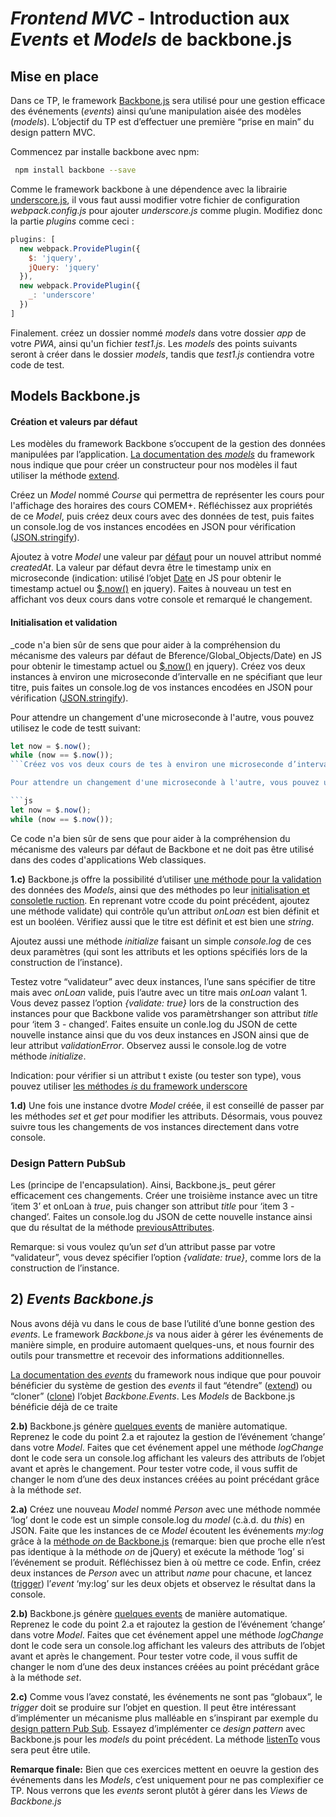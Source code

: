 # *Frontend MVC* - Introduction aux  *Events*  et  *Models*  de backbone.js

## Mise en place

Dans ce TP, le framework  [Backbone.js](http://backbonejs.org/)  sera utilisé pour une gestion efficace des événements (_events_) ainsi qu’une manipulation aisée des modèles (_models_). L’objectif du TP est d’effectuer une première “prise en main” du design pattern MVC.

Commencez par installe backbone avec npm:
```bash
 npm install backbone --save
```
Comme le framework backbone à une dépendence avec la librairie [underscore.js](https://underscorejs.org/), il vous faut aussi modifier votre fichier de configuration *webpack.config.js* pour ajouter *underscore.js* comme plugin. Modifiez donc la partie *plugins* comme ceci :

```js
plugins: [
  new webpack.ProvidePlugin({
    $: 'jquery',
    jQuery: 'jquery'
  }),
  new webpack.ProvidePlugin({
    _: 'underscore'
  })
]
```
Finalement. créez un dossier nommé *models* dans votre dossier *app* de votre *PWA*, ainsi qu'un fichier *test1.js*. Les *models* des points suivants seront à créer dans le dossier *models*, tandis que *test1.js* contiendra votre code de test.

## Models Backbone.js

#### Création et valeurs par défaut

Les modèles du framework Backbone s’occupent de la gestion des données manipulées par l’application.  [La documentation des  _models_](http://backbonejs.org/#Model)  du framework nous indique que pour créer un constructeur pour nos modèles il faut utiliser la méthode  [extend](http://backbonejs.org/#Model-extend).

Créez un  _Model_  nommé  _Course_ qui permettra de représenter les cours pour l'affichage des horaires des cours COMEM+. Réfléchissez aux propriétés de ce   _Model_, puis créez deux cours avec des données de test, puis faites un console.log de vos instances encodées en JSON pour vérification ([JSON.stringify](https://developer.mozilla.org/fr/docs/JavaScript/Reference/Objets_globaux/JSON/stringify)).

Ajoutez à votre _Model_  une valeur par  [défaut](http://backbonejs.org/#Model-defaults)  pour un nouvel attribut nommé  _createdAt_. La valeur par défaut devra être le timestamp unix en microseconde (indication: utilisé l’objet  [Date](https://developer.mozilla.org/en-US/docs/Web/JavaScript/Reference/Global_Objects/Date)  en JS pour obtenir le timestamp actuel ou  [$.now()](http://api.jquery.com/jquery.now/)  en jquery). Faites à nouveau un test en affichant vos deux cours dans votre console et remarqué le changement.

#### Initialisation et validation

_code n'a bien sûr de sens que pour aider à la compréhension du mécanisme des valeurs par défaut de Bference/Global_Objects/Date)  en JS pour obtenir le timestamp actuel ou  [$.now()](http://api.jquery.com/jquery.now/)  en jquery). Créez vos deux instances à environ une microseconde d’intervalle en ne spécifiant que leur titre, puis faites un console.log de vos instances encodées en JSON pour vérification ([JSON.stringify](https://developer.mozilla.org/fr/docs/JavaScript/Reference/Objets_globaux/JSON/stringify)).

Pour attendre un changement d'une microseconde à l'autre, vous pouvez utilisez le code de testt suivant:

```js
let now = $.now();
while (now == $.now());
```Créez vos vos deux cours de tes à environ une microseconde d’intervalle en ne spécifiant que leur titre, puis Refaitconsol.log de vos instances encodées en JSON pour vérification ([JSON.stringify](https://developer.mozilla.org/fr/docs/JavaScript/Reference/Objets_globaux/JSON/stringify)).

Pour attendre un changement d'une microseconde à l'autre, vous pouvez utilisez le code de test suivant:

```js
let now = $.now();
while (now == $.now());
```

Ce code n'a bien sûr de sens que pour aider à la compréhension du mécanisme des valeurs par défaut de Backbone et ne doit pas être utilisé dans des codes d'applications Web classiques.

**1.c)**  Backbone.js offre la possibilité d’utiliser  [une méthode pour la validation](http://backbonejs.org/#Model-validate)  des données des  _Models_, ainsi que des méthodes po leur  [initialisation et consoletle ruction](httpbjs.org/#Model-constructor). En reprenant votre ccode du point précédent, ajoutez une méthode  validate)  qui contrôle qu’un attribut  _onLoan_  est bien définit et est un booléen. Vérifiez aussi que le titre est définit et est bien une  _string_.

Ajoutez aussi une méthode  _initialize_  faisant un simple  _console.log_  de ces deux paramètres (qui sont les attributs et les options spécifiés lors de la construction de l’instance).

Testez votre “validateur” avec deux instances, l’une sans spécifier de titre mais avec  _onLoan_  valide, puis l’autre avec un titre mais  _onLoan_  valant 1. Vous devez passez l’option  _{validate: true}_  lors de la construction des instances pour que Backbone valide vos paramètrshanger son attribut  _title_  pour ‘item 3 - changed’. Faites ensuite un conle.log du JSON de cette nouvelle instance ainsi que du vos deux instances en JSON ainsi que de leur attribut  _validationError_. Observez aussi le console.log de votre méthode  _initialize_.

Indication: pour vérifier si un attribut t existe (ou tester son type), vous pouvez utiliser  [les méthodes  _is_  du framework underscore](http://underscorejs.org/#isEqual)

**1.d)**  Une fois une instance dvotre  _Model_  créée, il est conseillé de passer par les méthodes  _set_  et  _get_  pour modifier les attributs. Désormais, vous pouvez suivre tous les changements de vos instances directement dans votre console. 
### Design Pattern PubSub

Les (principe de l'encapsulation). Ainsi, Backbone.js_ peut gérer efficacement ces changements. Créer une troisième instance avec un titre ‘item 3’ et onLoan à  _true_, puis changer son attribut  _title_  pour ‘item 3 - changed’. Faites un console.log du JSON de cette nouvelle instance ainsi que du résultat de la méthode  [previousAttributes](http://backbonejs.org/#Model-previousAttributes).

Remarque: si vous voulez qu’un  _set_  d’un attribut passe par votre “validateur”, vous devez spécifier l’option  _{validate: true}_, comme lors de la construction de l’instance.

## 2)  _Events Backbone.js_

Nous avons déjà vu dans le cous de base l’utilité d’une bonne gestion des  _events_. Le framework  _Backbone.js_  va nous aider à gérer les événements de manière simple, en produire automaent quelques-uns, et nous fournir des outils pour transmettre et recevoir des informations additionnelles.

[La documentation des  _events_](http://backbonejs.org/#Events)  du framework nous indique que pour pouvoir bénéficier du système de gestion des  _events_  il faut “étendre” ([extend](http://underscorejs.org/#extend)) ou “cloner” ([clone](http://underscorejs.org/#clone)) l’objet  _Backbone.Events_. Les  _Models_  de Backbone.js bénéficie déjà de ce traite

**2.b)**  Backbone.js génère  [quelques events](http://backbonejs.org/#Events-catalog)  de manière automatique. Reprenez le code du point 2.a et rajoutez la gestion de l’événement ‘change’ dans votre  _Model_. Faites que cet événement appel une méthode  _logChange_  dont le code sera un console.log affichant les valeurs des attributs de l’objet avant et après le changement. Pour tester votre code, il vous suffit de changer le nom d’une des deux instances créées au point précédant grâce à la méthode  _set_.

**2.a)**  Créez une nouveau  _Model_  nommé  _Person_  avec une méthode nommée ‘log’ dont le code est un simple console.log du  _model_  (c.à.d. du  _this_) en JSON. Faite que les instances de ce  _Model_  écoutent les événements  _my:log_ grâce à la  [méthode  _on_  de Backbone.js](http://backbonejs.org/#Events-on)  (remarque: bien que proche elle n’est pas identique à la méthode  _on_  de jQuery) et exécute la méthode ‘log’ si l’événement se produit. Réfléchissez bien à où mettre ce code. Enfin, créez deux instances de  _Person_  avec un attribut  _name_  pour chacune, et lancez ([trigger](http://backbonejs.org/#Events-trigger)) l’_event_  ‘my:log’ sur les deux objets et observez le résultat dans la console.

**2.b)**  Backbone.js génère  [quelques events](http://backbonejs.org/#Events-catalog)  de manière automatique. Reprenez le code du point 2.a et rajoutez la gestion de l’événement ‘change’ dans votre  _Model_. Faites que cet événement appel une méthode  _logChange_  dont le code sera un console.log affichant les valeurs des attributs de l’objet avant et après le changement. Pour tester votre code, il vous suffit de changer le nom d’une des deux instances créées au point précédant grâce à la méthode  _set_.

**2.c)**  Comme vous l’avez constaté, les événements ne sont pas “globaux”, le  _trigger_  doit se produire sur l’objet en question. Il peut être intéressant d’implémenter un mécanisme plus malléable en s’inspirant par exemple du  [design pattern Pub Sub](http://en.wikipedia.org/wiki/Publish%E2%80%93subscribe_pattern). Essayez d’implémenter ce  _design pattern_  avec Backbone.js pour les  _models_  du point précédent. La méthode  [listenTo](http://backbonejs.org/#Events-listenTo)  vous sera peut être utile.

**Remarque finale:** Bien que ces exercices mettent en oeuvre la gestion des événements dans les  _Models_, c’est uniquement pour ne pas complexifier ce TP. Nous verrons que les  _events_  seront plutôt à gérer dans les  _Views_  de *Backbone.js*
<!--stackedit_data:
eyJoaXN0b3J5IjpbMTg3NTAyMDg5MSwtMTI4NzI3NjI3OV19
-->